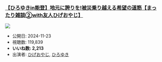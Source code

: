 ### [【ひろゆきin能登】地元に誇りを!被災乗り越える希望の道筋【まったり雑談②with友人ひげおやじ】](https://www.youtube.com/watch?v=DB9kTL2ZvsI)
[![](https://img.youtube.com/vi/DB9kTL2ZvsI/sddefault.jpg)](https://www.youtube.com/watch?v=DB9kTL2ZvsI)
-   公開日: 2024-11-23
-   視聴数: 119,839
-   **いいね数: 2,213**
-   出演者: [ひげおやじ](/rehacq_fan/people/ひげおやじ "wikilink"), [ひろゆき](/rehacq_fan/people/ひろゆき "wikilink")
